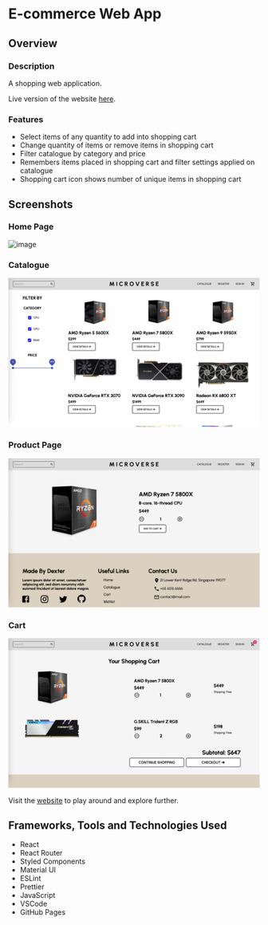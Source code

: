 # E-commerce Web App

## Overview

### Description

A shopping web application.

Live version of the website [here](https://dexter-sim.github.io/ecommerce-web-app).

### Features

- Select items of any quantity to add into shopping cart
- Change quantity of items or remove items in shopping cart
- Filter catalogue by category and price
- Remembers items placed in shopping cart and filter settings applied on catalogue
- Shopping cart icon shows number of unique items in shopping cart

## Screenshots

### Home Page

![image](/screenshots/home.png?raw=true)

### Catalogue

![image](/screenshots/shop.png?raw=true)

### Product Page

![image](/screenshots/product.png?raw=true)

### Cart

![image](/screenshots/cart.png?raw=true)

Visit the [website](https://dexter-sim.github.io/ecommerce-web-app) to play around and explore further.

## Frameworks, Tools and Technologies Used

- React
- React Router
- Styled Components
- Material UI
- ESLint
- Prettier
- JavaScript
- VSCode
- GitHub Pages
